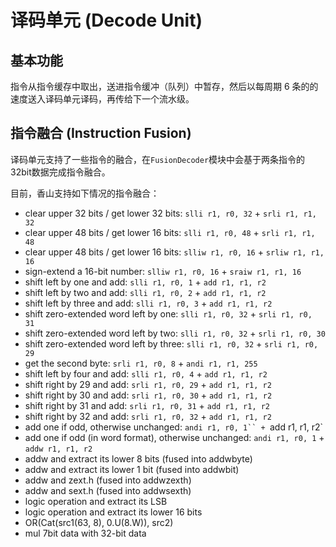 # 译码单元 (Decode Unit)
## 基本功能
指令从指令缓存中取出，送进指令缓冲（队列）中暂存，然后以每周期 6 条的的速度送入译码单元译码，再传给下一个流水级。

## 指令融合 (Instruction Fusion)
译码单元支持了一些指令的融合，在`FusionDecoder`模块中会基于两条指令的32bit数据完成指令融合。

目前，香山支持如下情况的指令融合：

* clear upper 32 bits / get lower 32 bits: `slli r1, r0, 32` + `srli r1, r1, 32`
* clear upper 48 bits / get lower 16 bits: `slli r1, r0, 48` + `srli r1, r1, 48`
* clear upper 48 bits / get lower 16 bits: `slliw r1, r0, 16` + `srliw r1, r1, 16`
* sign-extend a 16-bit number: `slliw r1, r0, 16` + `sraiw r1, r1, 16`
* shift left by one and add: `slli r1, r0, 1` + `add r1, r1, r2`
* shift left by two and add: `slli r1, r0, 2` + `add r1, r1, r2`
* shift left by three and add: `slli r1, r0, 3` + `add r1, r1, r2`
* shift zero-extended word left by one: `slli r1, r0, 32` + `srli r1, r0, 31`
* shift zero-extended word left by two: `slli r1, r0, 32` + `srli r1, r0, 30`
* shift zero-extended word left by three: `slli r1, r0, 32` + `srli r1, r0, 29`
* get the second byte: `srli r1, r0, 8` + `andi r1, r1, 255`
* shift left by four and add: `slli r1, r0, 4` + `add r1, r1, r2`
* shift right by 29 and add: `srli r1, r0, 29` + `add r1, r1, r2`
* shift right by 30 and add: `srli r1, r0, 30` + `add r1, r1, r2`
* shift right by 31 and add: `srli r1, r0, 31` + `add r1, r1, r2`
* shift right by 32 and add: `srli r1, r0, 32` + `add r1, r1, r2`
* add one if odd, otherwise unchanged: `andi r1, r0, 1`` + `add r1, r1, r2`
* add one if odd (in word format), otherwise unchanged: `andi r1, r0, 1` + `addw r1, r1, r2`
* addw and extract its lower 8 bits (fused into addwbyte)
* addw and extract its lower 1 bit (fused into addwbit)
* addw and zext.h (fused into addwzexth)
* addw and sext.h (fused into addwsexth)
* logic operation and extract its LSB
* logic operation and extract its lower 16 bits
* OR(Cat(src1(63, 8), 0.U(8.W)), src2)
* mul 7bit data with 32-bit data
